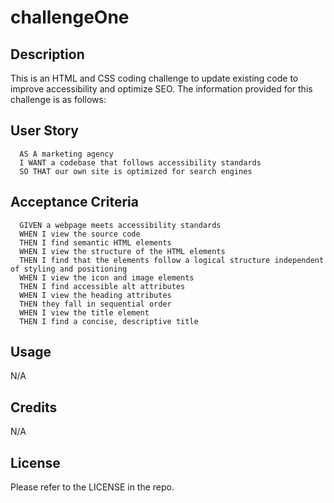 # challengeOne

## Description

This is an HTML and CSS coding challenge to update existing code to improve accessibility and optimize SEO. The information provided for this challenge is as follows:

  ## User Story
```
  AS A marketing agency
  I WANT a codebase that follows accessibility standards
  SO THAT our own site is optimized for search engines
```

  ## Acceptance Criteria
```
  GIVEN a webpage meets accessibility standards
  WHEN I view the source code
  THEN I find semantic HTML elements
  WHEN I view the structure of the HTML elements
  THEN I find that the elements follow a logical structure independent of styling and positioning
  WHEN I view the icon and image elements
  THEN I find accessible alt attributes
  WHEN I view the heading attributes
  THEN they fall in sequential order
  WHEN I view the title element
  THEN I find a concise, descriptive title
  ```

## Usage

N/A

## Credits

N/A

## License

Please refer to the LICENSE in the repo.


